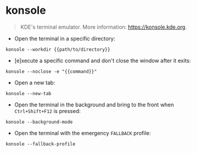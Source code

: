 # konsole

> KDE's terminal emulator.
> More information: <https://konsole.kde.org>.

- Open the terminal in a specific directory:

`konsole --workdir {{path/to/directory}}`

- [e]xecute a specific command and don't close the window after it exits:

`konsole --noclose -e "{{command}}"`

- Open a new tab:

`konsole --new-tab`

- Open the terminal in the background and bring to the front when `Ctrl+Shift+F12` is pressed:

`konsole --background-mode`

- Open the terminal with the emergency `FALLBACK` profile:

`konsole --fallback-profile`
